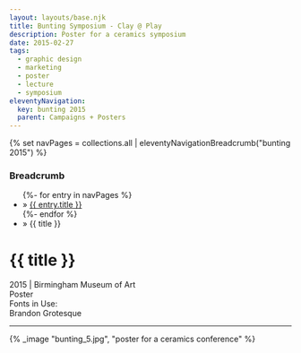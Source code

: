 ```yaml
---
layout: layouts/base.njk
title: Bunting Symposium - Clay @ Play
description: Poster for a ceramics symposium
date: 2015-02-27
tags:
  - graphic design
  - marketing
  - poster
  - lecture
  - symposium
eleventyNavigation:
  key: bunting 2015
  parent: Campaigns + Posters
---
```

{% set navPages = collections.all | eleventyNavigationBreadcrumb("bunting 2015") %}
<div class="breadcrumb">
    <h3 class="visually-hidden">Breadcrumb</h3>
	<ul class="nav">
            {%- for entry in navPages %}
		<li class="nav-item"{% if entry.url == page.url %} class="active-breadcrumb"{% endif %}> » <a href="{{ entry.url }}">{{ entry.title }}</a></li>
  	    	{%- endfor %}
	    <li class="nav-item"><active-breadcrumb>» {{ title }}</active-breadcrumb></li>
	</ul>
</div>
<div class="container">
	<div class="row"></div>
	<div class="row">
		<div class="col">
			<h1>{{ title }}</h1>
			<figcaption>2015 | Birmingham Museum of Art</figcaption>
			<figcaption>Poster</figcaption>
			<figcaption>Fonts in Use:</br>Brandon Grotesque</figcaption>
            <hr>
		</div>
        <div class="col-1 col-1-md col-1-lg"></div>
        <div class="col">
	      {% _image "bunting_5.jpg", "poster for a ceramics conference" %}
		</div>
        <div class="col-1 col-1-md col-1-lg"></div>
	</div>
</div>